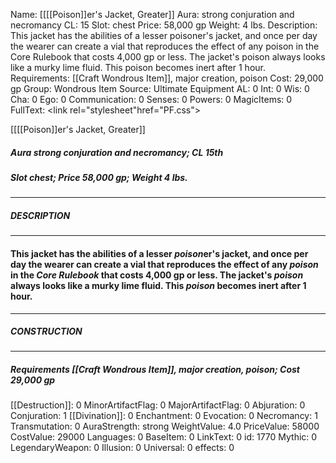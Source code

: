 Name: [[[[Poison]]er's Jacket, Greater]]
Aura: strong conjuration and necromancy
CL: 15
Slot: chest
Price: 58,000 gp
Weight: 4 lbs.
Description: This jacket has the abilities of a lesser poisoner's jacket, and once per day the wearer can create a vial that reproduces the effect of any poison in the Core Rulebook that costs 4,000 gp or less. The jacket's poison always looks like a murky lime fluid. This poison becomes inert after 1 hour.
Requirements: [[Craft Wondrous Item]], major creation, poison
Cost: 29,000 gp
Group: Wondrous Item
Source: Ultimate Equipment
AL: 0
Int: 0
Wis: 0
Cha: 0
Ego: 0
Communication: 0
Senses: 0
Powers: 0
MagicItems: 0
FullText: <link rel="stylesheet"href="PF.css"><div class="heading"><p class="alignleft">[[[[Poison]]er's Jacket, Greater]]</p><div style="clear: both;"></div></div><div><h5><b>Aura </b>strong conjuration and necromancy; <b>CL </b>15th</h5><h5><b>Slot </b>chest; <b>Price </b>58,000 gp; <b>Weight </b>4 lbs.</h5></div><hr/><div><h5><b>DESCRIPTION</b></h5></div><hr/><div><h4><p>This jacket has the abilities of a lesser <i>poison</i>er's jacket, and once per day the wearer can create a vial that reproduces the effect of any <i>poison</i> in the <i>Core Rulebook</i> that costs 4,000 gp or less. The jacket's <i>poison</i> always looks like a murky lime fluid. This <i>poison</i> becomes inert after 1 hour.</p></h4></div><hr/><div><h5><b>CONSTRUCTION</b></h5></div><hr/><div><h5><b>Requirements </b>[[Craft Wondrous Item]], <i>major creation</i>, <i>poison</i>; <b>Cost </b>29,000 gp</h5></div>
[[Destruction]]: 0
MinorArtifactFlag: 0
MajorArtifactFlag: 0
Abjuration: 0
Conjuration: 1
[[Divination]]: 0
Enchantment: 0
Evocation: 0
Necromancy: 1
Transmutation: 0
AuraStrength: strong
WeightValue: 4.0
PriceValue: 58000
CostValue: 29000
Languages: 0
BaseItem: 0
LinkText: 0
id: 1770
Mythic: 0
LegendaryWeapon: 0
Illusion: 0
Universal: 0
effects: 0
